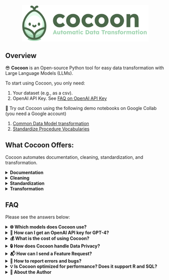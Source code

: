 <div align="center">
  <img src="./images/cocoon_logo.png" alt="Cocoon Logo" width="400"/>
</div>

## Overview
😎 **Cocoon** is an Open-source Python tool for easy data transformation with Large Language Models (LLMs). 

To start using Cocoon, you only need:

1. Your dataset (e.g., as a csv).
2. OpenAI API Key. See [FAQ on OpenAI API Key](#openai-api-key)
   
🚀 Try out Cocoon using the following demo notebooks on Google Collab (you need a Google account)
1. [Common Data Model transformation](https://github.com/Cocoon-Data-Transformation/cocoon/blob/main/demo/demo_ohdsi.ipynb)
2. [Standardize Procedure Vocabularies](https://github.com/Cocoon-Data-Transformation/cocoon/blob/main/demo/standardization_demo.ipynb)


## What Cocoon Offers:

Cocoon automates documentation, cleaning, standardization, and transformation.

<details>
<summary><strong> Documentation</strong></summary>
<br>
😎 Semi-automatically documents data, identifies tables, and flags data errors. 

🤓 View the [Example Table Documentation](http://htmlpreview.github.io/?https://raw.githubusercontent.com/Cocoon-Data-Transformation/cocoon/main/files/patients.html?token=GHSAT0AAAAAACGPOG73B5C3TKBDNR633SHAZLNIQNQ) yourself!
   
   ![Documentation Screenshot](https://github.com/Cocoon-Data-Transformation/cocoon/blob/main/images/docu_screenshot.png)

<hr></details>

<details>
  
<summary><strong> Cleaning</strong></summary>
<br>
😎 Corrects data errors detected during documentation 
   
   <kbd>![Cleaning Screenshot](https://github.com/Cocoon-Data-Transformation/cocoon/blob/main/images/cleaning_screenshot.png)</kbd>

🚧 Cleaning is under development. Currently only support remove abnormal values. More options will come soon.

<hr></details>

<details>
  
<summary><strong> Standardization</strong></summary>
<br>
😎 Maps text to standardized vocabularies. 

🤓 View the [Example Standardization Report](http://htmlpreview.github.io/?https://github.com/Cocoon-Data-Transformation/cocoon/blob/main/files/standardization_report.html) yourself!

   ![Standardization Screenshot](https://github.com/Cocoon-Data-Transformation/cocoon/blob/main/images/stand_screenshot.png)

🚧 Standardization is under development. Currently support Athena Procedure vocabularies



<hr></details>

<details>
<summary><strong> Transformation</strong></summary>
<br>
😎 Automatically transform your table into target data schemas.
   
<kbd> ![Transformation Screenshot](https://github.com/Cocoon-Data-Transformation/cocoon/blob/main/images/tran_screenshot.png)</kbd>

<hr></details>


## FAQ 

Please see the answers below:

<details>
<summary><strong>🌐 Which models does Cocoon use?</strong></summary><br>

⚙️ We always choose the top-performing models available. As of December 4, 2023:
- 🚀 we use GPT-4-turbo for chat completion
- 🚀 we use ada-002 for embedding

<hr></details>
<a id="openai-api-key"></a> <!-- Hidden anchor -->
<details>
<summary><strong>🔑 How can I get an OpenAI API key for GPT-4?</strong></summary>
  <br>

**Using OpenAI:**
1. 📧 Create an account with your email at [OpenAI Login](https://platform.openai.com/login?launch).
2. 🔑 Generate an API key (phone binding required) at [API Keys](https://platform.openai.com/api-keys).
3. 💳 For GPT-4 access, add billing and purchase a minimum of $5 credit (OpenAI gives $5 free credit) at [Billing Overview](https://platform.openai.com/account/billing/overview).

**Using Azure:**
👉 Apply for Azure OpenAI Service at [Azure Blog](https://azure.microsoft.com/en-us/blog/introducing-gpt4-in-azure-openai-service/). The application process takes weeks.

🔗 Verify your API key setup at [Test OpenAI Notebook](https://github.com/Cocoon-Data-Transformation/cocoon/blob/main/demo/test_openai.ipynb).

<hr></details>

<details>
<summary><strong>💰 What is the cost of using Cocoon?</strong></summary><br>

💰 Depends on the data. Usually, the whole process costs 10 - 50 cents.

<hr></details>

<details>
<summary><strong>🔒 How does Cocoon handle Data Privacy?</strong></summary><br>

Cocoon is a Python project that processes your data locally.

🌐 Cocoon only shares a sample of data externally for OpenAI API calls.

🚫 Keep in mind the OpenAI API is not HIPAA compliant. We recommend using anonymized or privatized data sample for trials.

🛡️ For HIPAA compliance, consider these options:
1) 🏥 **Azure OpenAI Service**: Apply at [HIPAA Compliance on Azure](https://learn.microsoft.com/en-us/answers/questions/1245418/hipaa-compliance). This process may take a few weeks.
2) 🏢 **OPENAI Enterprise**: Specifically for enterprise use, apply at [OPENAI Enterprise](https://openai.com/enterprise). The application process might take longer.

<hr></details>

<details>
<summary><strong>📬 How can I send a Feature Request?</strong></summary><br>

1. 💌 Feel free to [email me](zh2408@columbia.edu) directly if you're willing to share your use case and data samples. I'll give priority to these requests.
2. 📝 Post your feature request at [Cocoon GitHub Issues](https://github.com/Cocoon-Data-Transformation/cocoon/issues/1).

<hr></details>

<details>
<summary><strong>🐛 How to report errors and bugs?</strong></summary><br>

🐛 Please open an issue on our GitHub, or directly [email me](zh2408@columbia.edu). 

❤️ If possible, include a few sample data rows to help me identify and fix the error more efficiently.

<hr></details>

<details>
<summary><strong>💡 Is Cocoon optimized for performance? Does it support R and SQL?</strong></summary><br>

😅 Currently, Cocoon is not performance-optimized and supports only Python. 

😊 If there is a demand, let me know through a feature request.

<hr></details>

<details>
<summary><strong>👤 About the Author</strong></summary><br>

😊 I am Zachary Huang, a PhD from Columbia University. 

💾 I specialize in databases. 
   
🤓 I'm passionate about LLM and developing Cocoon as a side project. 
   
🚀 Learn more about my past work on [my webpage](http://www.columbia.edu/~zh2408/).

<hr></details>




